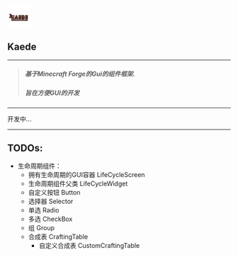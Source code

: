 <img src="https://github.com/DespairP/Kaede/blob/master/src/main/resources/logo.png" alt="Kaede" width="10%" style="margin: 0px auto" align="center"/>

## Kaede

----
> ##### 基于Minecraft Forge的Gui的组件框架.
> ##### 旨在方便GUI的开发
---
开发中...

---
## TODOs:
- 生命周期组件：
  - 拥有生命周期的GUI容器 LifeCycleScreen
  - 生命周期组件父类 LifeCycleWidget
  - 自定义按钮 Button
  - 选择器 Selector
  - 单选 Radio
  - 多选 CheckBox
  - 组 Group
  - 合成表 CraftingTable
    -  自定义合成表 CustomCraftingTable